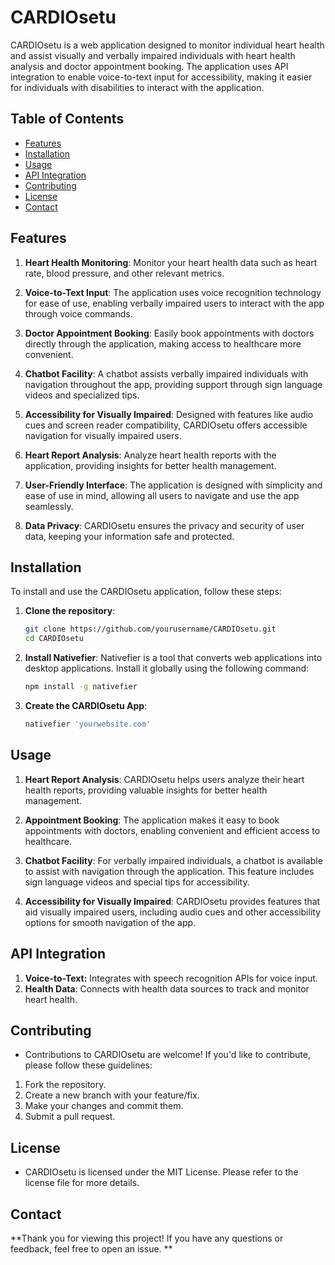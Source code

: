 # CARDIOsetu

CARDIOsetu is a web application designed to monitor individual heart health and assist visually and verbally impaired individuals with heart health analysis and doctor appointment booking. The application uses API integration to enable voice-to-text input for accessibility, making it easier for individuals with disabilities to interact with the application.

## Table of Contents

- [Features](#features)
- [Installation](#installation)
- [Usage](#usage)
- [API Integration](#api-integration)
- [Contributing](#contributing)
- [License](#license)
- [Contact](#contact)

## Features

1. **Heart Health Monitoring**: Monitor your heart health data such as heart rate, blood pressure, and other relevant metrics.

2. **Voice-to-Text Input**: The application uses voice recognition technology for ease of use, enabling verbally impaired users to interact with the app through voice commands.

3. **Doctor Appointment Booking**: Easily book appointments with doctors directly through the application, making access to healthcare more convenient.

4. **Chatbot Facility**: A chatbot assists verbally impaired individuals with navigation throughout the app, providing support through sign language videos and specialized tips.

5. **Accessibility for Visually Impaired**: Designed with features like audio cues and screen reader compatibility, CARDIOsetu offers accessible navigation for visually impaired users.

6. **Heart Report Analysis**: Analyze heart health reports with the application, providing insights for better health management.

7. **User-Friendly Interface**: The application is designed with simplicity and ease of use in mind, allowing all users to navigate and use the app seamlessly.

8. **Data Privacy**: CARDIOsetu ensures the privacy and security of user data, keeping your information safe and protected.

## Installation

To install and use the CARDIOsetu application, follow these steps:

1. **Clone the repository**:
   ```bash
   git clone https://github.com/yourusername/CARDIOsetu.git
   cd CARDIOsetu

2. **Install Nativefier**:
   Nativefier is a tool that converts web applications into desktop applications. Install it globally using the following command:
    ```bash
    npm install -g nativefier
3. **Create the CARDIOsetu App**:
   ```bash
   nativefier 'yourwebsite.com'

## Usage

1. **Heart Report Analysis**: CARDIOsetu helps users analyze their heart health reports, providing valuable insights for better health management.

2. **Appointment Booking**: The application makes it easy to book appointments with doctors, enabling convenient and efficient access to healthcare.

3. **Chatbot Facility**: For verbally impaired individuals, a chatbot is available to assist with navigation through the application. This feature includes sign language videos and special tips for accessibility.

4. **Accessibility for Visually Impaired**: CARDIOsetu provides features that aid visually impaired users, including audio cues and other accessibility options for smooth navigation of the app.

## API Integration

1. **Voice-to-Text:** Integrates with speech recognition APIs for voice input.
2. **Health Data**: Connects with health data sources to track and monitor heart health.

## Contributing
- Contributions to CARDIOsetu are welcome! If you'd like to contribute, please follow these guidelines:

1. Fork the repository.
2. Create a new branch with your feature/fix.
3. Make your changes and commit them.
4. Submit a pull request.

## License 
- CARDIOsetu is licensed under the MIT License. Please refer to the license file for more details.

## Contact

**Thank you for viewing this project! If you have any questions or feedback, feel free to open an issue.
**
